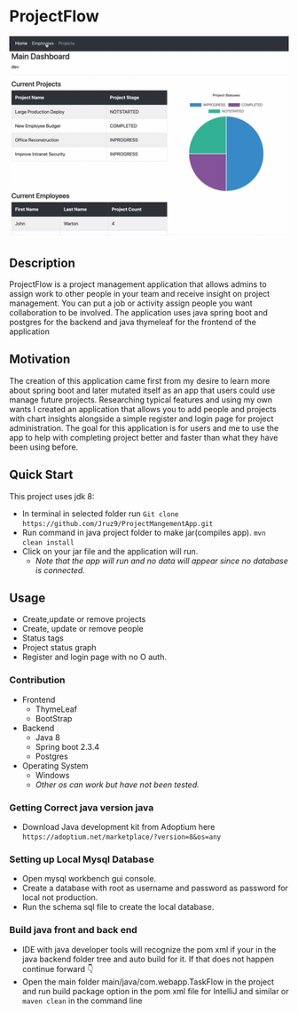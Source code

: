 # ProjectFlow
![projectflow](/projectflow.png)
## Description
ProjectFlow is a project management application that allows admins to assign work to other people in your team and receive insight on project management.
You can put a job or activity assign people you want collaboration to be involved.
The application uses java spring boot and postgres for the backend and java thymeleaf for the frontend of the application

## Motivation
The creation of this application came first from my desire to learn more about spring boot and later mutated itself as an app that users could use manage future projects.
Researching typical features and using my own wants I created an application that allows you to add people and projects with chart insights alongside a simple register and login page for project administration.
The goal for this application is for users and me to use the app to help with completing project better and faster than what they have been using before.
## Quick Start
This project uses jdk 8:
- In terminal in selected folder run ```Git clone https://github.com/Jruz9/ProjectMangementApp.git```
- Run command in java project folder to make jar(compiles app). ```mvn clean install```
- Click on your jar file and the application will run.
  - _Note that the app will run and no data will appear since no database is connected._
## Usage
- Create,update or remove projects
- Create, update or remove people
- Status tags
- Project status graph
- Register and login page with no O auth.
### Contribution
- Frontend
  - ThymeLeaf
  - BootStrap
- Backend
  - Java 8
  - Spring boot 2.3.4
  - Postgres
- Operating System
  - Windows
  - _Other os can work but have not been tested._
### Getting Correct java version java
-  Download Java development kit from Adoptium here ```https://adoptium.net/marketplace/?version=8&os=any```
### Setting up Local Mysql Database
- Open mysql workbench gui console.
- Create a database with root as username and password as password for local not production.
-  Run the schema sql file to create the local database.
### Build java front and back end
- IDE with java developer tools will recognize the pom xml if your in the java backend folder tree and auto build for it. If that does not happen continue forward 👇
- Open the main folder main/java/com.webapp.TaskFlow in the project and run build package option in the pom xml file for IntelliJ and similar or ```maven clean``` in the command line